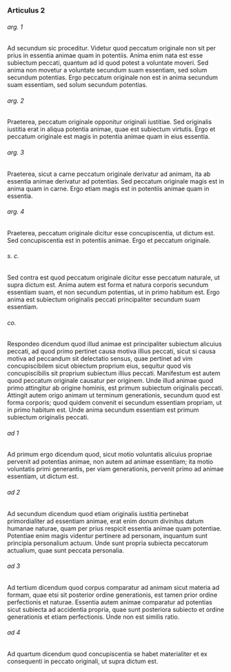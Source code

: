 ### Articulus 2

###### arg. 1
Ad secundum sic proceditur. Videtur quod peccatum originale non sit per prius in essentia animae quam in potentiis. Anima enim nata est esse subiectum peccati, quantum ad id quod potest a voluntate moveri. Sed anima non movetur a voluntate secundum suam essentiam, sed solum secundum potentias. Ergo peccatum originale non est in anima secundum suam essentiam, sed solum secundum potentias.

###### arg. 2
Praeterea, peccatum originale opponitur originali iustitiae. Sed originalis iustitia erat in aliqua potentia animae, quae est subiectum virtutis. Ergo et peccatum originale est magis in potentia animae quam in eius essentia.

###### arg. 3
Praeterea, sicut a carne peccatum originale derivatur ad animam, ita ab essentia animae derivatur ad potentias. Sed peccatum originale magis est in anima quam in carne. Ergo etiam magis est in potentiis animae quam in essentia.

###### arg. 4
Praeterea, peccatum originale dicitur esse concupiscentia, ut dictum est. Sed concupiscentia est in potentiis animae. Ergo et peccatum originale.

###### s. c.
Sed contra est quod peccatum originale dicitur esse peccatum naturale, ut supra dictum est. Anima autem est forma et natura corporis secundum essentiam suam, et non secundum potentias, ut in primo habitum est. Ergo anima est subiectum originalis peccati principaliter secundum suam essentiam.

###### co.
Respondeo dicendum quod illud animae est principaliter subiectum alicuius peccati, ad quod primo pertinet causa motiva illius peccati, sicut si causa motiva ad peccandum sit delectatio sensus, quae pertinet ad vim concupiscibilem sicut obiectum proprium eius, sequitur quod vis concupiscibilis sit proprium subiectum illius peccati. Manifestum est autem quod peccatum originale causatur per originem. Unde illud animae quod primo attingitur ab origine hominis, est primum subiectum originalis peccati. Attingit autem origo animam ut terminum generationis, secundum quod est forma corporis; quod quidem convenit ei secundum essentiam propriam, ut in primo habitum est. Unde anima secundum essentiam est primum subiectum originalis peccati.

###### ad 1
Ad primum ergo dicendum quod, sicut motio voluntatis alicuius propriae pervenit ad potentias animae, non autem ad animae essentiam; ita motio voluntatis primi generantis, per viam generationis, pervenit primo ad animae essentiam, ut dictum est.

###### ad 2
Ad secundum dicendum quod etiam originalis iustitia pertinebat primordialiter ad essentiam animae, erat enim donum divinitus datum humanae naturae, quam per prius respicit essentia animae quam potentiae. Potentiae enim magis videntur pertinere ad personam, inquantum sunt principia personalium actuum. Unde sunt propria subiecta peccatorum actualium, quae sunt peccata personalia.

###### ad 3
Ad tertium dicendum quod corpus comparatur ad animam sicut materia ad formam, quae etsi sit posterior ordine generationis, est tamen prior ordine perfectionis et naturae. Essentia autem animae comparatur ad potentias sicut subiecta ad accidentia propria, quae sunt posteriora subiecto et ordine generationis et etiam perfectionis. Unde non est similis ratio.

###### ad 4
Ad quartum dicendum quod concupiscentia se habet materialiter et ex consequenti in peccato originali, ut supra dictum est.


